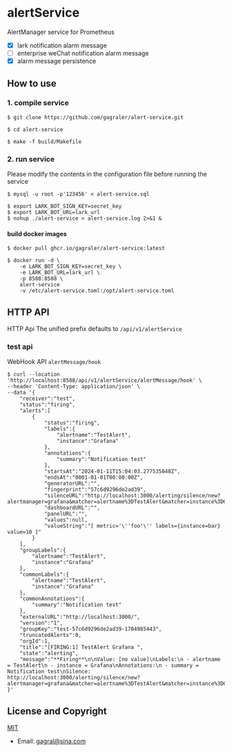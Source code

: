 # alertService
AlertManager service for Prometheus

 - [x] lark notification alarm message
 - [ ] enterprise weChat notification alarm message
 - [x] alarm message persistence

## How to use
### 1. compile service
```shell
$ git clone https://github.com/gagraler/alert-service.git

$ cd alert-service

$ make -f build/Makefile
```

### 2. run service
Please modify the contents in the configuration file before running the service

```shell
$ mysql -u root -p'123456' < alert-service.sql

$ export LARK_BOT_SIGN_KEY=secret_key
$ export LARK_BOT_URL=lark_url
$ nohup ./alert-service > alert-service.log 2>&1 &
```

#### build docker images
```shell
$ docker pull ghcr.io/gagraler/alert-service:latest

$ docker run -d \
    -e LARK_BOT_SIGN_KEY=secret_key \
    -e LARK_BOT_URL=lark_url \
    -p 8588:8588 \
    alert-service
    -v /etc/alert-service.toml:/opt/alert-service.toml
```

## HTTP API
HTTP Api The unified prefix defaults to `/api/v1/alertService`

### test api
WebHook API `alertMessage/hook`
```shell
$ curl --location 'http://localhost:8588/api/v1/alertService/alertMessage/hook' \
--header 'Content-Type: application/json' \
--data '{
    "receiver":"test",
    "status":"firing",
    "alerts":[
        {
            "status":"firing",
            "labels":{
                "alertname":"TestAlert",
                "instance":"Grafana"
            },
            "annotations":{
                "summary":"Notification test"
            },
            "startsAt":"2024-01-11T15:04:03.277535848Z",
            "endsAt":"0001-01-01T00:00:00Z",
            "generatorURL":"",
            "fingerprint":"57c6d9296de2ad39",
            "silenceURL":"http://localhost:3000/alerting/silence/new?alertmanager=grafana&matcher=alertname%3DTestAlert&matcher=instance%3DGrafana",
            "dashboardURL":"",
            "panelURL":"",
            "values":null,
            "valueString":"[ metric='\''foo'\'' labels={instance=bar} value=10 ]"
        }
    ],
    "groupLabels":{
        "alertname":"TestAlert",
        "instance":"Grafana"
    },
    "commonLabels":{
        "alertname":"TestAlert",
        "instance":"Grafana"
    },
    "commonAnnotations":{
        "summary":"Notification test"
    },
    "externalURL":"http://localhost:3000/",
    "version":"1",
    "groupKey":"test-57c6d9296de2ad39-1704985443",
    "truncatedAlerts":0,
    "orgId":1,
    "title":"[FIRING:1] TestAlert Grafana ",
    "state":"alerting",
    "message":"**Firing**\n\nValue: [no value]\nLabels:\n - alertname = TestAlert\n - instance = Grafana\nAnnotations:\n - summary = Notification test\nSilence: http://localhost:3000/alerting/silence/new?alertmanager=grafana&matcher=alertname%3DTestAlert&matcher=instance%3DGrafana\n"
}'
```

## License and Copyright
[MIT](https://choosealicense.com/licenses/mit/)

- Email: gagral@sina.com
